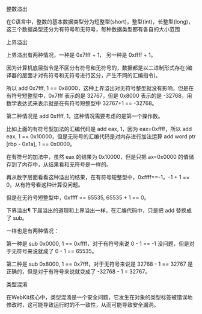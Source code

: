 整数溢出

在C语言中，整数的基本数据类型分为短整型(short)，整型(int)，长整型(long)，这三个数据类型还分为有符号和无符号，每种数据类型都有各自的大小范围

上界溢出

上界溢出有两种情况，一种是 0x7fff + 1， 另一种是 0xffff + 1。

因为计算机底层指令是不区分有符号和无符号的，数据都是以二进制形式存在(编译器的层面才对有符号和无符号进行区分，产生不同的汇编指令)。

所以 add 0x7fff, 1 == 0x8000，这种上界溢出对无符号整型就没有影响，但是在有符号短整型中，0x7fff 表示的是 32767，但是 0x8000 表示的是 -32768，用数学表达式来表示就是在有符号短整型中 32767+1 == -32768。

第二种情况是 add 0xffff, 1，这种情况需要考虑的是第一个操作数。

比如上面的有符号型加法的汇编代码是 add eax, 1，因为 eax=0xffff，所以 add eax, 1 == 0x10000，但是无符号的汇编代码是对内存进行加法运算 add word ptr [rbp - 0x1a], 1 == 0x0000。

在有符号的加法中，虽然 eax 的结果为 0x10000，但是只把 ax=0x0000 的值储存到了内存中，从结果看和无符号是一样的。

再从数字层面看看这种溢出的结果，在有符号短整型中，0xffff==-1，-1 + 1 == 0，从有符号看这种计算没问题。

但是在无符号短整型中，0xffff == 65535, 65535 + 1 == 0。

下界溢出¶
下届溢出的道理和上界溢出一样，在汇编代码中，只是把 add 替换成了 sub。

一样也是有两种情况：

第一种是 sub 0x0000, 1 == 0xffff，对于有符号来说 0 - 1 == -1 没问题，但是对于无符号来说就成了 0 - 1 == 65535。

第二种是 sub 0x8000, 1 == 0x7fff，对于无符号来说是 32768 - 1 == 32767 是正确的，但是对于有符号来说就变成了 -32768 - 1 = 32767。

类型混淆

在WebKit核心中，类型混淆是一个安全问题，它发生在对象的类型标签被错误地修改时，这可能导致运行时的不一致性，从而可能导致安全漏洞。